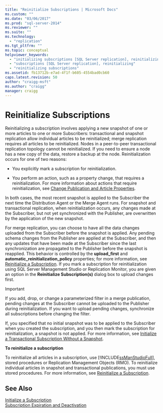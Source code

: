 ```yaml
---
title: "Reinitialize Subscriptions | Microsoft Docs"
ms.custom: ""
ms.date: "03/06/2017"
ms.prod: "sql-server-2014"
ms.reviewer: ""
ms.suite: ""
ms.technology: 
  - "replication"
ms.tgt_pltfrm: ""
ms.topic: conceptual
helpviewer_keywords: 
  - "initializing subscriptions [SQL Server replication], reinitializing"
  - "subscriptions [SQL Server replication], reinitializing"
  - "reinitializing subscriptions"
ms.assetid: fb13712b-e7ad-4f1f-b605-4554bad0cb60
caps.latest.revision: 50
author: "craigg-msft"
ms.author: "craigg"
manager: craigg
---
```

# Reinitialize Subscriptions
  Reinitializing a subscription involves applying a new snapshot of one or more articles to one or more Subscribers: transactional and snapshot replication allow individual articles to be reinitialized; merge replication requires all articles to be reinitialized. Nodes in a peer-to-peer transactional replication topology cannot be reinitialized. If you need to ensure a node has a new copy of the data, restore a backup at the node. Reinitialization occurs for one of two reasons:  
  
-   You explicitly mark a subscription for reinitialization.  
  
-   You perform an action, such as a property change, that requires a reinitialization. For more information about actions that require reinitialization, see [Change Publication and Article Properties](publish/change-publication-and-article-properties.md).  
  
 In both cases, the most recent snapshot is applied to the Subscriber the next time the Distribution Agent or the Merge Agent runs. For snapshot and transactional replication, when reinitialization occurs, any changes made at the Subscriber, but not yet synchronized with the Publisher, are overwritten by the application of the new snapshot.  
  
 For merge replication, you can choose to have all the data changes uploaded from the Subscriber before the snapshot is applied. Any pending schema changes from the Publisher are applied at the Subscriber, and then any updates that have been made at the Subscriber since the last synchronization are propagated to the Publisher before the snapshot is reapplied. This behavior is controlled by the **upload_first** and **automatic_reinitialization_policy** properties; for more information, see [Reinitialize a Subscription](reinitialize-a-subscription.md). If you mark a subscription for reinitialization using SQL Server Management Studio or Replication Monitor, you are given an option in the **Reinitialize Subscription(s)** dialog box to upload changes first.  
  
> [!IMPORTANT]  
>  If you add, drop, or change a parameterized filter in a merge publication, pending changes at the Subscriber cannot be uploaded to the Publisher during reinitialization. If you want to upload pending changes, synchronize all subscriptions before changing the filter.  
  
 If, you specified that no initial snapshot was to be applied to the Subscriber when you created the subscription, and you then mark the subscription for reinitialization, a snapshot is not applied. For more information, see [Initialize a Transactional Subscription Without a Snapshot](initialize-a-transactional-subscription-without-a-snapshot.md).  
  
 **To reinitialize a subscription**  
  
 To reinitialize all articles in a subscription, use [!INCLUDE[ssManStudioFull](../../includes/ssmanstudiofull-md.md)], stored procedures or Replication Management Objects (RMO). To reinitialize individual articles in snapshot and transactional publications, you must use stored procedures. For more information, see [Reinitialize a Subscription](reinitialize-a-subscription.md).  
  
## See Also  
 [Initialize a Subscription](initialize-a-subscription.md)   
 [Subscription Expiration and Deactivation](subscription-expiration-and-deactivation.md)  
  
  